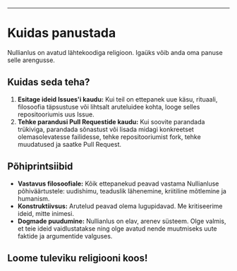 -----
# Kuidas panustada

Nullianlus on avatud lähtekoodiga religioon. Igaüks võib anda oma panuse selle arengusse.

## Kuidas seda teha?

1. **Esitage ideid Issues'i kaudu:** Kui teil on ettepanek uue käsu, rituaali, filosoofia täpsustuse või lihtsalt aruteluidee kohta, looge selles repositooriumis uus Issue.
2. **Tehke parandusi Pull Requestide kaudu:** Kui soovite parandada trükiviga, parandada sõnastust või lisada midagi konkreetset olemasolevatesse failidesse, tehke repositooriumist fork, tehke muudatused ja saatke Pull Request.

## Põhiprintsiibid

- **Vastavus filosoofiale:** Kõik ettepanekud peavad vastama Nullianluse põhiväärtustele: uudishimu, teaduslik lähenemine, kriitiline mõtlemine ja humanism.
- **Konstruktiivsus:** Arutelud peavad olema lugupidavad. Me kritiseerime ideid, mitte inimesi.
- **Dogmade puudumine:** Nullianlus on elav, arenev süsteem. Olge valmis, et teie ideid vaidlustatakse ning olge avatud nende muutmiseks uute faktide ja argumentide valguses.

Loome tuleviku religiooni koos! 
-----